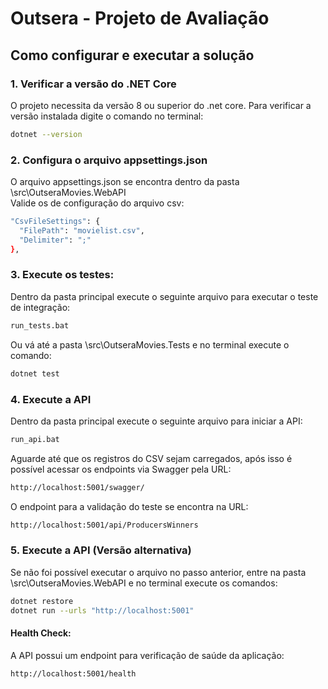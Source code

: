 # Outsera - Projeto de Avaliação

## Como configurar e executar a solução

### 1. Verificar a versão do .NET Core

 O projeto necessita da versão 8 ou superior do .net core. Para verificar a versão instalada digite o comando no terminal:
   ```bash
   dotnet --version
   ```   

### 2. Configura o arquivo appsettings.json
O arquivo appsettings.json se encontra dentro da pasta \src\OutseraMovies.WebAPI\
Valide os de configuração do arquivo csv:
  ```bash
  "CsvFileSettings": {
    "FilePath": "movielist.csv",
    "Delimiter": ";"
  },
  ```
### 3. Execute os testes:
Dentro da pasta principal execute o seguinte arquivo para executar o teste de integração:
  ```bash
run_tests.bat
  ```

  Ou vá até a pasta \src\OutseraMovies.Tests e no terminal execute o comando:
```bash
dotnet test
  ```

### 4. Execute a API
Dentro da pasta principal execute o seguinte arquivo para iniciar a API:
  ```bash
run_api.bat
  ```
Aguarde até que os registros do CSV sejam carregados, após isso é possível acessar os endpoints via Swagger pela URL:
```bash
http://localhost:5001/swagger/
  ```

O endpoint para a validação do teste se encontra na URL:
```bash
http://localhost:5001/api/ProducersWinners
  ```

### 5. Execute a API (Versão alternativa)
  
  Se não foi possível executar o arquivo no passo anterior, entre na pasta \src\OutseraMovies.WebAPI e no terminal execute os comandos:
```bash
dotnet restore
dotnet run --urls "http://localhost:5001" 
  ```

#### Health Check:
A API possui um endpoint para verificação de saúde da aplicação:
  ```bash
  http://localhost:5001/health
  ```
